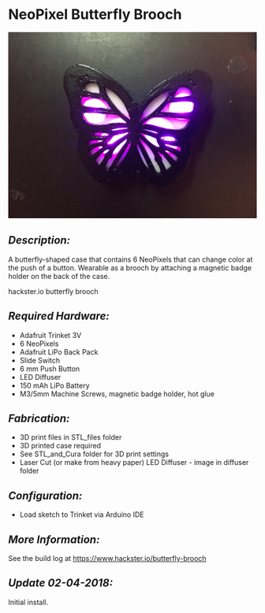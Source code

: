 # **NeoPixel Butterfly Brooch**
![butterfly brooch](https://github.com/thisoldgeek/Butterfly-Brooch/blob/master/butterfly_brooch_cover_photo.JPG "NeoPixel Butterfly Brooch")
 

## *Description:*
A butterfly-shaped case that contains 6 NeoPixels that can change color at the push of a button. Wearable as a brooch by attaching a magnetic badge holder on the back of the case.

hackster.io butterfly brooch

## *Required Hardware:*
* Adafruit Trinket 3V
* 6 NeoPixels
* Adafruit LiPo Back Pack
* Slide Switch
* 6 mm Push Button
* LED Diffuser
* 150 mAh LiPo Battery
* M3/5mm Machine Screws, magnetic badge holder, hot glue

## *Fabrication:*
* 3D print files in STL_files folder
* 3D printed case required
* See STL_and_Cura folder for 3D print settings
* Laser Cut (or make from heavy paper) LED Diffuser - image in diffuser folder

## *Configuration:*
* Load sketch to Trinket via Arduino IDE 


## *More Information:*
See the build log at https://www.hackster.io/butterfly-brooch
## *Update 02-04-2018:*
Initial install.
